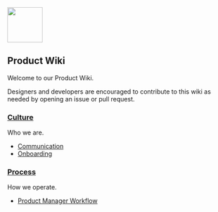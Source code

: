 <img src="https://s3.amazonaws.com/attn-assets/email-signature/logo.png" style="width: 80px">

## Product Wiki

Welcome to our Product Wiki. 

Designers and developers are encouraged to contribute to this wiki as needed by opening
an issue or pull request.

### [Culture]()

Who we are.

- [Communication]()
- [Onboarding]()

### [Process]()

How we operate.

- [Product Manager Workflow]()


